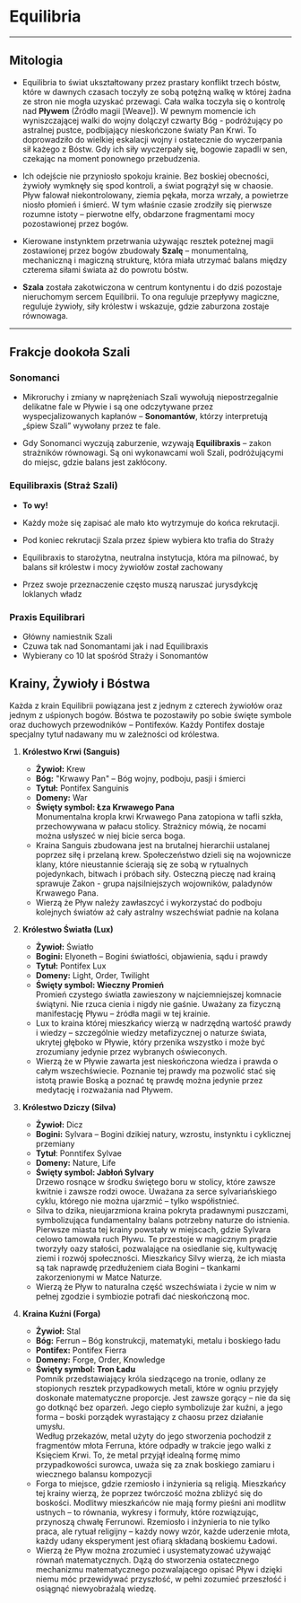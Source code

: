 # Equilibria

---

## Mitologia

- Equilibria to świat ukształtowany przez prastary konflikt trzech bóstw, które w dawnych czasach toczyły ze sobą potężną walkę w której żadna ze stron nie mogła uzyskać przewagi. Cała walka toczyła się o kontrolę nad **Pływem** (Źródło magii [Weave]). W pewnym momencie ich wyniszczającej walki do wojny dolączył czwarty Bóg - podróżujący po astralnej pustce, podbijający nieskończone światy Pan Krwi. To doprowadziło do wielkiej eskalacji wojny i ostatecznie do wyczerpania sił każego z Bóstw. Gdy ich siły wyczerpały się, bogowie zapadli w sen, czekając na moment ponownego przebudzenia.

- Ich odejście nie przyniosło spokoju krainie. Bez boskiej obecności, żywioły wymknęły się spod kontroli, a świat pogrążył się w chaosie. Pływ falował niekontrolowany, ziemia pękała, morza wrzały, a powietrze niosło płomień i śmierć. W tym właśnie czasie zrodziły się pierwsze rozumne istoty – pierwotne elfy, obdarzone fragmentami mocy pozostawionej przez bogów. 

- Kierowane instynktem przetrwania używając resztek poteżnej magii zostawionej przez bogów zbudowały **Szalę** – monumentalną, mechaniczną i magiczną strukturę, która miała utrzymać balans między czterema siłami świata aż do powrotu bóstw.

- **Szala** została zakotwiczona w centrum kontynentu i do dziś pozostaje nieruchomym sercem Equilibrii. To ona reguluje przepływy magiczne, reguluje żywioły, siły królestw i wskazuje, gdzie zaburzona zostaje równowaga. 

---

## Frakcje dookoła Szali

### Sonomanci

- Mikroruchy i zmiany w naprężeniach Szali wywołują niepostrzegalnie delikatne fale w Pływie i są one odczytywane przez wyspecjalizowanych kapłanów – **Sonomantów**, którzy interpretują „śpiew Szali” wywołany przez te fale. 

- Gdy Sonomanci wyczują zaburzenie, wzywają **Equilibraxis** – zakon strażników równowagi. Są oni wykonawcami woli Szali, podróżującymi do miejsc, gdzie balans jest zakłócony.

### Equilibraxis (Straż Szali)

- __To wy!__

- Każdy może się zapisać ale mało kto wytrzymuje do końca rekrutacji.
- Pod koniec rekrutacji Szala przez śpiew wybiera kto trafia do Straży
- Equilibraxis to starożytna, neutralna instytucja, która ma pilnować, by balans sił królestw i mocy żywiołów został zachowany
- Przez swoje przeznaczenie często muszą naruszać jurysdykcję loklanych władz

### Praxis Equilibrari

- Główny namiestnik Szali
- Czuwa tak nad Sonomantami jak i nad Equilibraxis
- Wybierany co 10 lat spośród Straży i Sonomantów 

## Krainy, Żywioły i Bóstwa

Każda z krain Equilibrii powiązana jest z jednym z czterech żywiołów oraz jednym z uśpionych bogów. Bóstwa te pozostawiły po sobie święte symbole oraz duchowych przewodników – Pontifexów. Każdy Pontifex dostaje specjalny tytuł nadawany mu w zależności od królestwa.

1. **Królestwo Krwi (Sanguis)**

   - **Żywioł:** Krew
   - **Bóg:** "Krwawy Pan" – Bóg wojny, podboju, pasji i śmierci
   - **Tytuł:** Pontifex Sanguinis
   - **Domeny:** War
   - **Święty symbol: Łza Krwawego Pana**\
     Monumentalna kropla krwi Krwawego Pana zatopiona w tafli szkła, przechowywana w pałacu stolicy. Strażnicy mówią, że nocami można usłyszeć w niej bicie serca boga.
   - Kraina Sanguis zbudowana jest na brutalnej hierarchii ustalanej poprzez siłę i przelaną krew. Społeczeństwo dzieli się na wojownicze klany, które nieustannie ścierają się ze sobą w rytualnych pojedynkach, bitwach i próbach siły. Osteczną pieczę nad krainą sprawuje Zakon - grupa najsilniejszych wojowników, paladynów Krwawego Pana.
   - Wierzą że Pływ należy zawłaszcyć i wykorzystać do podboju kolejnych światów aż cały astralny wszechświat padnie na kolana

2. **Królestwo Światła (Lux)**

   - **Żywioł:** Światło
   - **Bogini:** Elyoneth – Bogini światłości, objawienia, sądu i prawdy
   - **Tytuł:** Pontifex Lux
   - **Domeny:** Light, Order, Twilight
   - **Święty symbol: Wieczny Promień**\
     Promień czystego światła zawieszony w najciemniejszej komnacie świątyni. Nie rzuca cienia i nigdy nie gaśnie. Uważany za fizyczną manifestację Pływu – źródła magii w tej krainie.
   - Lux to kraina której mieszkańcy wierzą w nadrzędną wartość prawdy i wiedzy – szczególnie wiedzy metafizycznej o naturze świata, ukrytej głęboko w Pływie, który przenika wszystko i może być zrozumiany jedynie przez wybranych oświeconych.
   - Wierzą że w Pływie zawarta jest nieskończona wiedza i prawda o całym wszechświecie. Poznanie tej prawdy ma pozwolić stać się istotą prawie Boską a poznać tę prawdę można jedynie przez medytację i rozważania nad Pływem.

3. **Królestwo Dziczy (Silva)**

   - **Żywioł:** Dicz
   - **Bogini:** Sylvara – Bogini dzikiej natury, wzrostu, instynktu i cyklicznej przemiany
   - **Tytuł**: Ponntifex Sylvae
   - **Domeny:** Nature, Life
   - **Święty symbol: Jabłoń Sylvary**\
     Drzewo rosnące w środku świętego boru w stolicy, które zawsze kwitnie i zawsze rodzi owoce. Uważana za serce sylvariańskiego cyklu, którego nie można ujarzmić – tylko współistnieć.
   - Silva to dzika, nieujarzmiona kraina pokryta pradawnymi puszczami, symbolizująca fundamentalny balans potrzebny naturze do istnienia. Pierwsze miasta tej krainy powstały w miejscach, gdzie Sylvara celowo tamowała ruch Pływu. Te przestoje w magicznym prądzie tworzyły oazy stałości, pozwalające na osiedlanie się, kultywację ziemi i rozwój społeczności. Mieszkańcy Silvy wierzą, że ich miasta są tak naprawdę przedłużeniem ciała Bogini – tkankami zakorzenionymi w Matce Naturze.
   - Wierzą że Pływ to naturalna część wszechświata i życie w nim w pełnej zgodzie i symbiozie potrafi dać nieskończoną moc.

4. **Kraina Kuźni (Forga)**

   - **Żywioł:** Stal
   - **Bóg:** Ferrun – Bóg konstrukcji, matematyki, metalu i boskiego ładu
   - **Pontifex:** Pontifex Fierra
   - **Domeny:** Forge, Order, Knowledge
   - **Święty symbol: Tron Ładu**\
     Pomnik przedstawiający króla siedzącego na tronie, odlany ze stopionych resztek przypadkowych metali, które w ogniu przyjęły doskonałe matematyczne proporcje. Jest zawsze gorący – nie da się go dotknąć bez oparzeń. Jego ciepło symbolizuje żar kuźni, a jego forma – boski porządek wyrastający z chaosu przez działanie umysłu.\
     Według przekazów, metal użyty do jego stworzenia pochodził z fragmentów młota Ferruna, które odpadły w trakcie jego walki z Księciem Krwi. To, że metal przyjął idealną formę mimo przypadkowości surowca, uważa się za znak boskiego zamiaru i wiecznego balansu kompozycji
   - Forga to miejsce, gdzie rzemiosło i inżynieria są religią. Mieszkańcy tej krainy wierzą, że poprzez twórczość można zbliżyć się do boskości. Modlitwy mieszkańców nie mają formy pieśni ani modlitw ustnych – to równania, wykresy i formuły, które rozwiązując, przynoszą chwałę Ferrunowi. Rzemiosło i inżynieria to nie tylko praca, ale rytuał religijny – każdy nowy wzór, każde uderzenie młota, każdy udany eksperyment  jest ofiarą składaną boskiemu Ładowi.
   - Wierzą że Pływ można zrozumieć i usystematyzować używająć równań matematycznych. Dążą do stworzenia ostatecznego mechanizmu matematycznego pozwalającego opisać Pływ i dzięki niemu móc przewidywać przyszłość, w pełni zozumieć przeszłość i osiągnąć niewyobraźalą wiedzę. 

